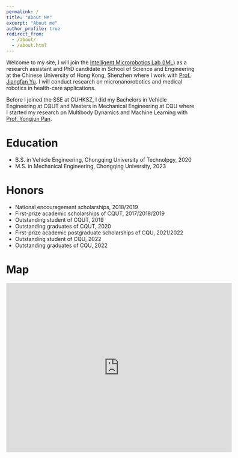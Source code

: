 ```yaml
---
permalink: /
title: "About Me"
excerpt: "About me"
author_profile: true
redirect_from: 
  - /about/
  - /about.html
---
```


Welcome to my site, I will join the [Intelligent Microrobotics Lab (IML)](https://www.imlyu.com/) as a research assistant and PhD candidate in School of Science and Engineering at the Chinese University of Hong Kong, Shenzhen where I work with [Prof. Jiangfan Yu](https://sse.cuhk.edu.cn/en/faculty/yujiangfan). I will conduct research on micronanorobotics and medical robotics in health-care applications.

Before I joined the SSE at CUHKSZ, I did my Bachelors in Vehicle Engineering at CQUT and Masters in Mechanical Engineering at CQU where I started my research on Multibody Dynamics and Machine Learning with [Prof. Yongjun Pan](https://faculty.cqu.edu.cn/YongjunPan/zh_CN/index/338379/list/index.htm).

Education
======
* B.S. in Vehicle Engineering, Chongqing University of Technolpgy, 2020
* M.S. in Mechanical Engineering, Chongqing University, 2023


Honors
======
* National encouragement scholarships, 2018/2019
* First-prize academic scholarships of CQUT, 2017/2018/2019
* Outstanding student of CQUT, 2019
* Outstanding graduates of CQUT, 2020
* First-prize academic postgraduate scholarships of CQU, 2021/2022
* Outstanding student of CQU, 2022
* Outstanding graduates of CQU, 2022

Map
======

<iframe src="https://www.google.com/maps/embed?pb=!1m14!1m12!1m3!1d3681.1281984677844!2d114.2082894839385!3d22.686271086923504!2m3!1f0!2f0!3f0!3m2!1i1024!2i768!4f13.1!5e0!3m2!1szh-CN!2shk!4v1696591337311!5m2!1szh-CN!2shk" width="600" height="450" style="border:0;" allowfullscreen="" loading="lazy" referrerpolicy="no-referrer-when-downgrade"></iframe>
